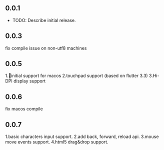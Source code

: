 ## 0.0.1

* TODO: Describe initial release.


## 0.0.3
fix compile issue on non-utf8 machines


## 0.0.5
1.🎉initial support for macos
2.touchpad support (based on flutter 3.3)
3.Hi-DPI display support

## 0.0.6
fix macos compile

## 0.0.7
1.basic characters input support.
2.add back, forward, reload api.
3.mouse move events support.
4.html5 drag&drop support.